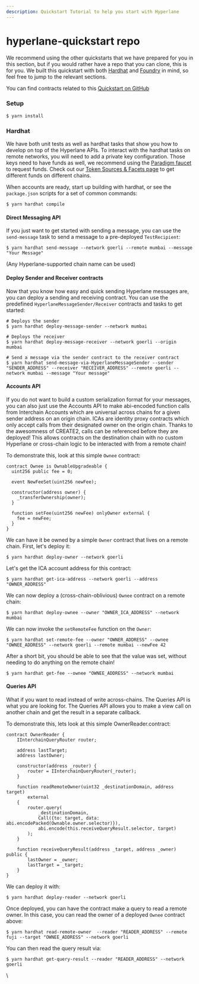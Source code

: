 ```yaml
---
description: Quickstart Tutorial to help you start with Hyperlane
---
```


# hyperlane-quickstart repo

We recommend using the other quickstarts that we have prepared for you in this section, but if you would rather have a repo that you can clone, this is for you. We built this quickstart with both [Hardhat](https://hardhat.org/) and [Foundry](https://getfoundry.sh/) in mind, so feel free to jump to the relevant sections.

You can find contracts related to this [Quickstart on GitHub](https://github.com/hyperlane-xyz/hyperlane-quickstart)

### Setup

```
$ yarn install
```

### Hardhat

We have both unit tests as well as hardhat tasks that show you how to develop on top of the Hyperlane APIs. To interact with the hardhat tasks on remote networks, you will need to add a private key configuration. Those keys need to have funds as well, we recommend using the [Paradigm faucet](https://faucet.paradigm.xyz/) to request funds. Check out our [Token Sources & Facets page](https://docs.hyperlane.xyz/docs/resources/token-sources-and-faucets) to get different funds on different chains.&#x20;

When accounts are ready, start up building with hardhat, or see the `package.json` scripts for a set of common commands:

```
$ yarn hardhat compile
```

#### Direct Messaging API

If you just want to get started with sending a message, you can use the `send-message` task to send a message to a pre-deployed `TestRecipient`:

```
$ yarn hardhat send-message --network goerli --remote mumbai --message "Your Message"
```

(Any Hyperlane-supported chain name can be used)

#### Deploy Sender and Receiver contracts

Now that you know how easy and quick sending Hyperlane messages are, you can deploy a sending and receiving contract. You can use the predefined `HyperlaneMessageSender/Receiver` contracts and tasks to get started:

```
# Deploys the sender
$ yarn hardhat deploy-message-sender --network mumbai

# Deploys the receiver
$ yarn hardhat deploy-message-receiver --network goerli --origin mumbai

# Send a message via the sender contract to the receiver contract
$ yarn hardhat send-message-via-HyperlaneMessageSender --sender "SENDER_ADDRESS" --receiver "RECEIVER_ADDRESS" --remote goerli --network mumbai --message "Your message"
```

#### Accounts API

If you do not want to build a custom serialization format for your messages, you can also just use the Accounts API to make abi-encoded function calls from Interchain Accounts which are universal across chains for a given sender address on an origin chain. ICAs are identity proxy contracts which only accept calls from their designated owner on the origin chain. Thanks to the awesomness of CREATE2, calls can be referenced before they are deployed! This allows contracts on the destination chain with no custom Hyperlane or cross-chain logic to be interacted with from a remote chain!

To demonstrate this, look at this simple `Ownee` contract:

```
contract Ownee is OwnableUpgradeable {
  uint256 public fee = 0;

  event NewFeeSet(uint256 newFee);
  
  constructor(address owner) {
    _transferOwnership(owner);
  }

  function setFee(uint256 newFee) onlyOwner external {
    fee = newFee;
  }
}
```

We can have it be owned by a simple `Owner` contract that lives on a remote chain. First, let's deploy it:

```
$ yarn hardhat deploy-owner --network goerli
```

Let's get the ICA account address for this contract:

```
$ yarn hardhat get-ica-address --network goerli --address "OWNER_ADDRESS"
```

We can now deploy a (cross-chain-oblivious) `Ownee` contract on a remote chain:

```
$ yarn hardhat deploy-ownee --owner "OWNER_ICA_ADDRESS" --network mumbai
```

We can now invoke the `setRemoteFee` function on the `Owner`:

```
$ yarn hardhat set-remote-fee --owner "OWNER_ADDRESS" --ownee "OWNEE_ADDRESS" --network goerli --remote mumbai --newFee 42
```

After a short bit, you should be able to see that the value was set, without needing to do anything on the remote chain!

```
$ yarn hardhat get-fee --ownee "OWNEE_ADDRESS" --network mumbai
```

#### Queries API

What if you want to read instead of write across-chains. The Queries API is what you are looking for. The Queries API allows you to make a view call on another chain and get the result in a separate callback.

To demonstrate this, lets look at this simple OwnerReader.contract:

```
contract OwnerReader {
    IInterchainQueryRouter router;

    address lastTarget;
    address lastOwner;

    constructor(address _router) {
        router = IInterchainQueryRouter(_router);
    }

    function readRemoteOwner(uint32 _destinationDomain, address target)
        external
    {
        router.query(
            _destinationDomain,
            Call({to: target, data: abi.encodePacked(Ownable.owner.selector)}),
            abi.encode(this.receiveQueryResult.selector, target)
        );
    }

    function receiveQueryResult(address _target, address _owner) public {
        lastOwner = _owner;
        lastTarget = _target;
    }
}
```

We can deploy it with:

```
$ yarn hardhat deploy-reader --network goerli
```

Once deployed, you can have the contract make a query to read a remote owner. In this case, you can read the owner of a deployed `Ownee` contract above:

```
$ yarn hardhat read-remote-owner  --reader "READER_ADDRESS" --remote fuji --target "OWNEE_ADDRESS" --network goerli
```

You can then read the query result via:

```
$ yarn hardhat get-query-result --reader "READER_ADDRESS" --network goerli
```

\
